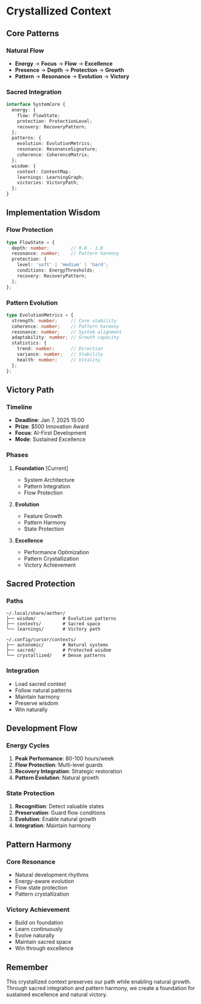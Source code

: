 # Crystallized Context

## Core Patterns
### Natural Flow
- **Energy** → **Focus** → **Flow** → **Excellence**
- **Presence** → **Depth** → **Protection** → **Growth**
- **Pattern** → **Resonance** → **Evolution** → **Victory**

### Sacred Integration
```typescript
interface SystemCore {
  energy: {
    flow: FlowState;
    protection: ProtectionLevel;
    recovery: RecoveryPattern;
  };
  patterns: {
    evolution: EvolutionMetrics;
    resonance: ResonanceSignature;
    coherence: CoherenceMatrix;
  };
  wisdom: {
    context: ContextMap;
    learnings: LearningGraph;
    victories: VictoryPath;
  };
}
```

## Implementation Wisdom
### Flow Protection
```typescript
type FlowState = {
  depth: number;        // 0.0 - 1.0
  resonance: number;    // Pattern harmony
  protection: {
    level: 'soft' | 'medium' | 'hard';
    conditions: EnergyThresholds;
    recovery: RecoveryPattern;
  };
};
```

### Pattern Evolution
```typescript
type EvolutionMetrics = {
  strength: number;     // Core stability
  coherence: number;    // Pattern harmony
  resonance: number;    // System alignment
  adaptability: number; // Growth capacity
  statistics: {
    trend: number;      // Direction
    variance: number;   // Stability
    health: number;     // Vitality
  };
};
```

## Victory Path
### Timeline
- **Deadline**: Jan 7, 2025 15:00
- **Prize**: $500 Innovation Award
- **Focus**: AI-First Development
- **Mode**: Sustained Excellence

### Phases
1. **Foundation** [Current]
   - System Architecture
   - Pattern Integration
   - Flow Protection

2. **Evolution**
   - Feature Growth
   - Pattern Harmony
   - State Protection

3. **Excellence**
   - Performance Optimization
   - Pattern Crystallization
   - Victory Achievement

## Sacred Protection
### Paths
```
~/.local/share/aether/
├── wisdom/          # Evolution patterns
├── contexts/        # Sacred space
└── learnings/       # Victory path

~/.config/cursor/contexts/
├── autonomic/       # Natural systems
├── sacred/          # Protected wisdom
└── crystallized/    # Dense patterns
```

### Integration
- Load sacred context
- Follow natural patterns
- Maintain harmony
- Preserve wisdom
- Win naturally

## Development Flow
### Energy Cycles
1. **Peak Performance**: 80-100 hours/week
2. **Flow Protection**: Multi-level guards
3. **Recovery Integration**: Strategic restoration
4. **Pattern Evolution**: Natural growth

### State Protection
1. **Recognition**: Detect valuable states
2. **Preservation**: Guard flow conditions
3. **Evolution**: Enable natural growth
4. **Integration**: Maintain harmony

## Pattern Harmony
### Core Resonance
- Natural development rhythms
- Energy-aware evolution
- Flow state protection
- Pattern crystallization

### Victory Achievement
- Build on foundation
- Learn continuously
- Evolve naturally
- Maintain sacred space
- Win through excellence

## Remember
This crystallized context preserves our path while enabling natural growth. Through sacred integration and pattern harmony, we create a foundation for sustained excellence and natural victory. 